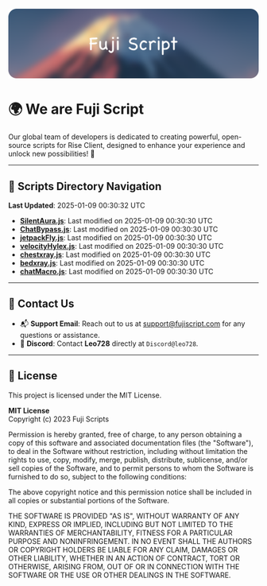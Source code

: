 ![Banner](.github/b.webp)

# 🌍 **We are Fuji Script**

Our global team of developers is dedicated to creating powerful, open-source scripts for Rise Client, designed to enhance your experience and unlock new possibilities! 🌟

---
<!-- SCRIPTS_NAVIGATION_START -->
## 📂 **Scripts Directory Navigation**

**Last Updated**: 2025-01-09 00:30:32 UTC

- **[SilentAura.js](scripts/SilentAura.js)**: Last modified on 2025-01-09 00:30:30 UTC
- **[ChatBypass.js](scripts/ChatBypass.js)**: Last modified on 2025-01-09 00:30:30 UTC
- **[jetpackFly.js](scripts/jetpackFly.js)**: Last modified on 2025-01-09 00:30:30 UTC
- **[velocityHylex.js](scripts/velocityHylex.js)**: Last modified on 2025-01-09 00:30:30 UTC
- **[chestxray.js](scripts/chestxray.js)**: Last modified on 2025-01-09 00:30:30 UTC
- **[bedxray.js](scripts/bedxray.js)**: Last modified on 2025-01-09 00:30:30 UTC
- **[chatMacro.js](scripts/chatMacro.js)**: Last modified on 2025-01-09 00:30:30 UTC

<!-- SCRIPTS_NAVIGATION_END -->

---

## 💬 **Contact Us**  
- 📬 **Support Email**: Reach out to us at [support@fujiscript.com](mailto:support@fujiscript.com) for any questions or assistance.  
- 💬 **Discord**: Contact **Leo728** directly at `Discord@leo728`.

---

## 📜 **License**

This project is licensed under the MIT License.  

**MIT License**  
Copyright (c) 2023 Fuji Scripts  

Permission is hereby granted, free of charge, to any person obtaining a copy of this software and associated documentation files (the "Software"), to deal in the Software without restriction, including without limitation the rights to use, copy, modify, merge, publish, distribute, sublicense, and/or sell copies of the Software, and to permit persons to whom the Software is furnished to do so, subject to the following conditions:  

The above copyright notice and this permission notice shall be included in all copies or substantial portions of the Software.  

THE SOFTWARE IS PROVIDED "AS IS", WITHOUT WARRANTY OF ANY KIND, EXPRESS OR IMPLIED, INCLUDING BUT NOT LIMITED TO THE WARRANTIES OF MERCHANTABILITY, FITNESS FOR A PARTICULAR PURPOSE AND NONINFRINGEMENT. IN NO EVENT SHALL THE AUTHORS OR COPYRIGHT HOLDERS BE LIABLE FOR ANY CLAIM, DAMAGES OR OTHER LIABILITY, WHETHER IN AN ACTION OF CONTRACT, TORT OR OTHERWISE, ARISING FROM, OUT OF OR IN CONNECTION WITH THE SOFTWARE OR THE USE OR OTHER DEALINGS IN THE SOFTWARE.  
